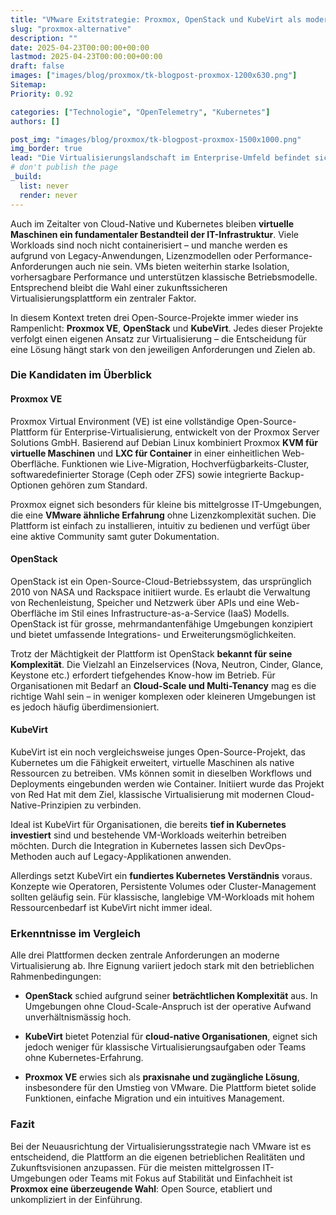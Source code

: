 ```yaml
---
title: "VMware Exitstrategie: Proxmox, OpenStack und KubeVirt als moderne Alternativen im Vergleich"
slug: "proxmox-alternative"
description: ""
date: 2025-04-23T00:00:00+00:00
lastmod: 2025-04-23T00:00:00+00:00
draft: false
images: ["images/blog/proxmox/tk-blogpost-proxmox-1200x630.png"]
Sitemap:
Priority: 0.92

categories: ["Technologie", "OpenTelemetry", "Kubernetes"]
authors: []

post_img: "images/blog/proxmox/tk-blogpost-proxmox-1500x1000.png"
img_border: true
lead: "Die Virtualisierungslandschaft im Enterprise-Umfeld befindet sich im Wandel. Mit steigenden Kosten und restriktiveren Lizenzmodellen wird die langjährige Abhängigkeit von VMware zunehmend hinterfragt. Dabei geht es längst nicht mehr nur um finanzielle Aspekte, sondern um Flexibilität, Kontrolle und das Vermeiden von Vendor-Lock-in."
# don't publish the page
_build:
  list: never
  render: never
---
```




Auch im Zeitalter von Cloud-Native und Kubernetes bleiben **virtuelle Maschinen ein fundamentaler Bestandteil der IT-Infrastruktur**. Viele Workloads sind noch nicht containerisiert – und manche werden es aufgrund von Legacy-Anwendungen, Lizenzmodellen oder Performance-Anforderungen auch nie sein. VMs bieten weiterhin starke Isolation, vorhersagbare Performance und unterstützen klassische Betriebsmodelle. Entsprechend bleibt die Wahl einer zukunftssicheren Virtualisierungsplattform ein zentraler Faktor.

In diesem Kontext treten drei Open-Source-Projekte immer wieder ins Rampenlicht: **Proxmox VE**, **OpenStack** und **KubeVirt**. Jedes dieser Projekte verfolgt einen eigenen Ansatz zur Virtualisierung – die Entscheidung für eine Lösung hängt stark von den jeweiligen Anforderungen und Zielen ab.

### Die Kandidaten im Überblick

#### Proxmox VE

Proxmox Virtual Environment (VE) ist eine vollständige Open-Source-Plattform für Enterprise-Virtualisierung, entwickelt von der Proxmox Server Solutions GmbH. Basierend auf Debian Linux kombiniert Proxmox **KVM für virtuelle Maschinen** und **LXC für Container** in einer einheitlichen Web-Oberfläche. Funktionen wie Live-Migration, Hochverfügbarkeits-Cluster, softwaredefinierter Storage (Ceph oder ZFS) sowie integrierte Backup-Optionen gehören zum Standard.

Proxmox eignet sich besonders für kleine bis mittelgrosse IT-Umgebungen, die eine **VMware ähnliche Erfahrung** ohne Lizenzkomplexität suchen. Die Plattform ist einfach zu installieren, intuitiv zu bedienen und verfügt über eine aktive Community samt guter Dokumentation.

#### OpenStack

OpenStack ist ein Open-Source-Cloud-Betriebssystem, das ursprünglich 2010 von NASA und Rackspace initiiert wurde. Es erlaubt die Verwaltung von Rechenleistung, Speicher und Netzwerk über APIs und eine Web-Oberfläche im Stil eines Infrastructure-as-a-Service (IaaS) Modells. OpenStack ist für grosse, mehrmandantenfähige Umgebungen konzipiert und bietet umfassende Integrations- und Erweiterungsmöglichkeiten.

Trotz der Mächtigkeit der Plattform ist OpenStack **bekannt für seine Komplexität**. Die Vielzahl an Einzelservices (Nova, Neutron, Cinder, Glance, Keystone etc.) erfordert tiefgehendes Know-how im Betrieb. Für Organisationen mit Bedarf an **Cloud-Scale und Multi-Tenancy** mag es die richtige Wahl sein – in weniger komplexen oder kleineren Umgebungen ist es jedoch häufig überdimensioniert.

#### KubeVirt

KubeVirt ist ein noch vergleichsweise junges Open-Source-Projekt, das Kubernetes um die Fähigkeit erweitert, virtuelle Maschinen als native Ressourcen zu betreiben. VMs können somit in dieselben Workflows und Deployments eingebunden werden wie Container. Initiiert wurde das Projekt von Red Hat mit dem Ziel, klassische Virtualisierung mit modernen Cloud-Native-Prinzipien zu verbinden.

Ideal ist KubeVirt für Organisationen, die bereits **tief in Kubernetes investiert** sind und bestehende VM-Workloads weiterhin betreiben möchten. Durch die Integration in Kubernetes lassen sich DevOps-Methoden auch auf Legacy-Applikationen anwenden.

Allerdings setzt KubeVirt ein **fundiertes Kubernetes Verständnis** voraus. Konzepte wie Operatoren, Persistente Volumes oder Cluster-Management sollten geläufig sein. Für klassische, langlebige VM-Workloads mit hohem Ressourcenbedarf ist KubeVirt nicht immer ideal.

### Erkenntnisse im Vergleich

Alle drei Plattformen decken zentrale Anforderungen an moderne Virtualisierung ab. Ihre Eignung variiert jedoch stark mit den betrieblichen Rahmenbedingungen:

* **OpenStack** schied aufgrund seiner **beträchtlichen Komplexität** aus. In Umgebungen ohne Cloud-Scale-Anspruch ist der operative Aufwand unverhältnismässig hoch.

* **KubeVirt** bietet Potenzial für **cloud-native Organisationen**, eignet sich jedoch weniger für klassische Virtualisierungsaufgaben oder Teams ohne Kubernetes-Erfahrung.

* **Proxmox VE** erwies sich als **praxisnahe und zugängliche Lösung**, insbesondere für den Umstieg von VMware. Die Plattform bietet solide Funktionen, einfache Migration und ein intuitives Management.

### Fazit

Bei der Neuausrichtung der Virtualisierungsstrategie nach VMware ist es entscheidend, die Plattform an die eigenen betrieblichen Realitäten und Zukunftsvisionen anzupassen. Für die meisten mittelgrossen IT-Umgebungen oder Teams mit Fokus auf Stabilität und Einfachheit ist **Proxmox eine überzeugende Wahl**: Open Source, etabliert und unkompliziert in der Einführung.
